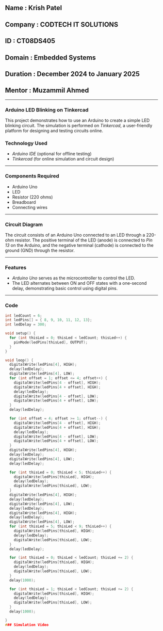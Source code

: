 ## Name : Krish Patel
## Company : CODTECH IT SOLUTIONS
## ID : CT08DS405
## Domain : Embedded Systems
## Duration : December 2024 to January 2025
## Mentor : Muzammil Ahmed
---
### Arduino LED Blinking on Tinkercad
This project demonstrates how to use an Arduino to create a simple LED blinking circuit. The simulation is performed on *Tinkercad*, a user-friendly platform for designing and testing circuits online.

### Technology Used  
- *Arduino IDE* (optional for offline testing)  
- *Tinkercad* (for online simulation and circuit design)

---

### Components Required  
- Arduino Uno  
- LED  
- Resistor (220 ohms)  
- Breadboard  
- Connecting wires  

---

### Circuit Diagram  
The circuit consists of an Arduino Uno connected to an LED through a 220-ohm resistor. The positive terminal of the LED (anode) is connected to *Pin 13* on the Arduino, and the negative terminal (cathode) is connected to the ground (GND) through the resistor.

---

### Features  
- *Arduino Uno* serves as the microcontroller to control the LED.  
- The LED alternates between ON and OFF states with a one-second delay, demonstrating basic control using digital pins.  

---

### Code  

```cpp
int ledCount = 6; 
int ledPins[] = { 8, 9, 10, 11, 12, 13}; 
int ledDelay = 300;

void setup() { 
  for (int thisLed = 0; thisLed < ledCount; thisLed++) { 
    pinMode(ledPins[thisLed], OUTPUT); 
  } 
}

void loop() { 
  digitalWrite(ledPins[4], HIGH); 
  delay(ledDelay); 
  digitalWrite(ledPins[4], LOW); 
  for (int offset = 1; offset <= 4; offset++) { 
    digitalWrite(ledPins[4 - offset], HIGH); 
    digitalWrite(ledPins[4 + offset], HIGH); 
    delay(ledDelay); 
    digitalWrite(ledPins[4 - offset], LOW); 
    digitalWrite(ledPins[4 + offset], LOW); 
  } 
  delay(ledDelay);

  for (int offset = 4; offset >= 1; offset--) { 
    digitalWrite(ledPins[4 - offset], HIGH); 
    digitalWrite(ledPins[4 + offset], HIGH); 
    delay(ledDelay); 
    digitalWrite(ledPins[4 - offset], LOW); 
    digitalWrite(ledPins[4 + offset], LOW); 
  } 
  digitalWrite(ledPins[4], HIGH); 
  delay(ledDelay); 
  digitalWrite(ledPins[4], LOW); 
  delay(ledDelay);

  for (int thisLed = 0; thisLed < 5; thisLed++) { 
    digitalWrite(ledPins[thisLed], HIGH); 
    delay(ledDelay); 
    digitalWrite(ledPins[thisLed], LOW); 
  } 
  digitalWrite(ledPins[4], HIGH); 
  delay(ledDelay); 
  digitalWrite(ledPins[4], LOW); 
  delay(ledDelay); 
  digitalWrite(ledPins[4], HIGH); 
  delay(ledDelay); 
  digitalWrite(ledPins[4], LOW); 
  for (int thisLed = 5; thisLed < 9; thisLed++) { 
    digitalWrite(ledPins[thisLed], HIGH); 
    delay(ledDelay); 
    digitalWrite(ledPins[thisLed], LOW); 
  } 
  delay(ledDelay);

  for (int thisLed = 0; thisLed < ledCount; thisLed += 2) { 
    digitalWrite(ledPins[thisLed], HIGH); 
    delay(ledDelay); 
    digitalWrite(ledPins[thisLed], LOW); 
  } 
  delay(1000);

  for (int thisLed = 1; thisLed < ledCount; thisLed += 2) { 
    digitalWrite(ledPins[thisLed], HIGH); 
    delay(ledDelay); 
    digitalWrite(ledPins[thisLed], LOW); 
  } 
  delay(1000); 

}
### Simulation Video

